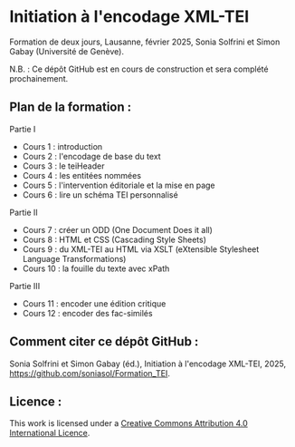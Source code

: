 # Initiation à l'encodage XML-TEI

Formation de deux jours, Lausanne, février 2025, Sonia Solfrini et Simon Gabay (Université de Genève).

N.B. : Ce dépôt GitHub est en cours de construction et sera complété prochainement.


## Plan de la formation :

Partie I

- Cours 1 : introduction
- Cours 2 : l'encodage de base du text
- Cours 3 : le teiHeader
- Cours 4 : les entitées nommées
- Cours 5 : l'intervention éditoriale et la mise en page
- Cours 6 : lire un schéma TEI personnalisé

Partie II

- Cours 7 : créer un ODD (One Document Does it all)
- Cours 8 : HTML et CSS (Cascading Style Sheets)
- Cours 9 : du XML-TEI au HTML via XSLT (eXtensible Stylesheet Language Transformations)
- Cours 10 : la fouille du texte avec xPath

Partie III

- Cours 11 : encoder une édition critique
- Cours 12 : encoder des fac-similés


## Comment citer ce dépôt GitHub :

Sonia Solfrini et Simon Gabay (éd.), Initiation à l'encodage XML-TEI, 2025, https://github.com/soniasol/Formation_TEI.


## Licence :

This work is licensed under a [Creative Commons Attribution 4.0 International Licence](https://creativecommons.org/licenses/by-sa/4.0/).
